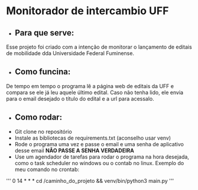 # Monitorador de intercambio UFF

- ## Para que serve:
Esse projeto foi criado com a intenção de monitorar o lançamento de editais de mobilidade dda Universidade Federal Fuminense.

- ## Como funcina:
De tempo em tempo o programa lê a página web de editais da UFF e compara se ele já leu aquele último edital. Caso não tenha lido, ele envia para o email desejado o título do edital e a url para acessalo.

- ## Como rodar:
- Git clone no repositório 
- Instale as bibliotecas de requirements.txt (aconselho usar venv)
- Rode o programa uma vez e passe o email e uma senha de aplicativo desse email **NÂO PASSE A SENHA VERDADEIRA**
- Use um agendador de tarefas para rodar o programa na hora desejada, como o task scheduler no windows ou o contab no linux. Exemplo do meu comando no crontab:

'''
0 14 * * * cd /caminho_do_projeto && venv/bin/python3 main.py
'''